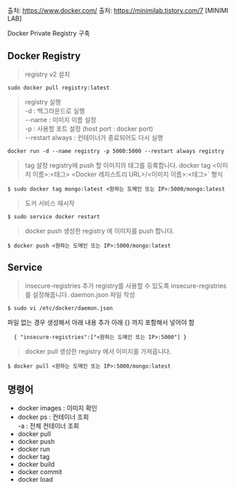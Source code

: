 출처: https://www.docker.com/
출처: https://minimilab.tistory.com/7 [MINIMI LAB]

Docker Private Registry 구축

Docker Registry
---- 

> registry v2 설치
~~~
sudo docker pull registry:latest
~~~

> registry 실행    
-d : 백그라운드로 실행    
--name : 이미지 이름 설정    
-p : 사용할 포트 설정 (host port : docker port)   
--restart always : 컨테이너가 종료되어도 다시 실행    
~~~
docker run -d --name registry -p 5000:5000 --restart always registry
~~~

> tag 설정
registry에 push 할 이미지의 태그를 등록합니다.
docker tag <이미지 이름>:<태그> <Docker 레지스트리 URL>/<이미지 이름>:<태그>` 형식
~~~
$ sudo docker tag mongo:latest <원하는 도메인 또는 IP>:5000/mongo:latest
~~~

> 도커 서비스 재시작
~~~
$ sudo service docker restart
~~~

> docker push
생성한 registry 에 이미지를 push 합니다.
~~~
$ docker push <원하는 도메인 또는 IP>:5000/mongo:latest
~~~

Service
----

> insecure-registries 추가
registry를 사용할 수 있도록 insecure-registries를 설정해줍니다.
daemon.json 파일 작성
~~~
$ sudo vi /etc/docker/daemon.json
~~~
파일 없는 경우 생성해서 아래 내용 추가
아래 {} 까지 포함해서 넣어야 함 
~~~
  { "insecure-registries":["<원하는 도메인 또는 IP>:5000"] }
~~~  
  
> docker pull
생성한 registry 에서 이미지를 가져옵니다.
~~~
$ docker pull <원하는 도메인 또는 IP>:5000/mongo:latest
~~~


명령어
----

* docker images : 이미지 확인    
* docker ps : 컨테이너 조회   
    -a : 전체 컨테이너 조회
* docker pull    
* docker push   
* docker run    
* docker tag    
* docker build    
* docker commit    
* docker load    
